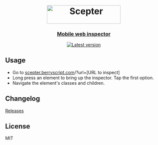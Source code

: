<h1 align="center"><a href="https://scepter.berryscript.com">
<img src="https://scepter.berryscript.com/pic/scepter-logo.svg" width="236.94" height="58.44" alt="Scepter"></a></h1>
<p align="center">
  <h3 align="center">  
    <a href="https://scepter.berryscript.com">Mobile web inspector</a>
  </h3>
</p>

<p align="center">
  <a target='_blank' href='https://github.com/benhatsor/scepter/releases'/><img src='https://img.shields.io/github/v/release/benhatsor/scepter' alt='Latest version'/></a>
</p>

## Usage

- Go to [scepter.berryscript.com](https://scepter.berryscript.com)/?url=\[URL to inspect\]
- Long press an element to bring up the inspector. Tap the first option.
- Navigate the element's classes and children.

## Changelog

[Releases](https://github.com/benhatsor/scepter/releases)

## License

MIT
